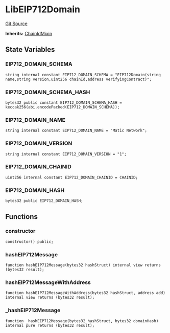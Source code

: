 # LibEIP712Domain
[Git Source](https://github.com/maticnetwork/contracts/blob/155f729fd8db0676297384375468d4d45b8aa44e/contracts/child/misc/EIP712.sol)

**Inherits:**
[ChainIdMixin](/contracts/common/mixin/ChainIdMixin.sol/contract.ChainIdMixin.md)


## State Variables
### EIP712_DOMAIN_SCHEMA

```solidity
string internal constant EIP712_DOMAIN_SCHEMA = "EIP712Domain(string name,string version,uint256 chainId,address verifyingContract)";
```


### EIP712_DOMAIN_SCHEMA_HASH

```solidity
bytes32 public constant EIP712_DOMAIN_SCHEMA_HASH = keccak256(abi.encodePacked(EIP712_DOMAIN_SCHEMA));
```


### EIP712_DOMAIN_NAME

```solidity
string internal constant EIP712_DOMAIN_NAME = "Matic Network";
```


### EIP712_DOMAIN_VERSION

```solidity
string internal constant EIP712_DOMAIN_VERSION = "1";
```


### EIP712_DOMAIN_CHAINID

```solidity
uint256 internal constant EIP712_DOMAIN_CHAINID = CHAINID;
```


### EIP712_DOMAIN_HASH

```solidity
bytes32 public EIP712_DOMAIN_HASH;
```


## Functions
### constructor


```solidity
constructor() public;
```

### hashEIP712Message


```solidity
function hashEIP712Message(bytes32 hashStruct) internal view returns (bytes32 result);
```

### hashEIP712MessageWithAddress


```solidity
function hashEIP712MessageWithAddress(bytes32 hashStruct, address add) internal view returns (bytes32 result);
```

### _hashEIP712Message


```solidity
function _hashEIP712Message(bytes32 hashStruct, bytes32 domainHash) internal pure returns (bytes32 result);
```

